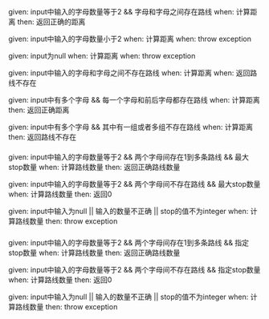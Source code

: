given:
input中输入的字母数量等于2 && 字母和字母之间存在路线
when:
计算距离
then:
返回正确的距离

given:
input中输入的字母数量小于2
when:
计算距离
when:
throw exception

given:
input为null
when:
计算距离
when:
throw exception

given:
input中输入的字母和字母之间不存在路线
when:
计算距离
when:
返回路线不存在

given:
input中有多个字母 && 每一个字母和前后字母都存在路线
when:
计算距离
then:
返回正确距离

given:
input中有多个字母 && 其中有一组或者多组不存在路线
when:
计算距离
then:
返回路线不存在


####

given:
input中输入的字母数量等于2 && 两个字母间存在1到多条路线 && 最大stop数量
when:
计算路线数量
then:
返回正确路线数量

given:
input中输入的字母数量等于2 && 两个字母间不存在路线 && 最大stop数量
when:
计算路线数量
then:
返回0

given:
input中输入为null || 输入的数量不正确 || stop的值不为integer
when:
计算路线数量
then:
throw exception


###

given:
input中输入的字母数量等于2 && 两个字母间存在1到多条路线 && 指定stop数量
when:
计算路线数量
then:
返回正确路线数量

given:
input中输入的字母数量等于2 && 两个字母间不存在路线 && 指定stop数量
when:
计算路线数量
then:
返回0

given:
input中输入为null || 输入的数量不正确 || stop的值不为integer
when:
计算路线数量
then:
throw exception